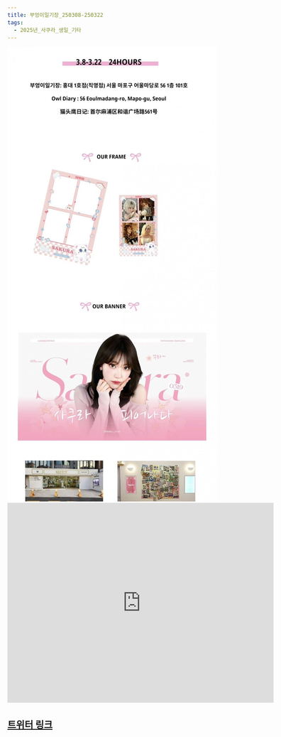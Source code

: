```yaml
---
title: 부엉이일기장_250308-250322
tags:
  - 2025년_사쿠라_생일_기타
---
```

<img src="assets/1740845546.jpg">

<iframe src="https://www.google.com/maps/embed?pb=!1m18!1m12!1m3!1d3163.2176196409628!2d126.91863771335404!3d37.54993632495999!2m3!1f0!2f0!3f0!3m2!1i1024!2i768!4f13.1!3m3!1m2!1s0x357c990017f8c4fd%3A0x8705074eebb8dba0!2z67aA7JeJ7J207J286riw7J6l!5e0!3m2!1sko!2skr!4v1741355996696!5m2!1sko!2skr" width="600" height="450" style="border:0;" allowfullscreen="" loading="lazy" referrerpolicy="no-referrer-when-downgrade"></iframe>

## [트위터 링크](https://x.com/39_sakurasake/status/1894709610361364597?t=UiwigDgzwX0LbC1xgRiOaw&s=19)